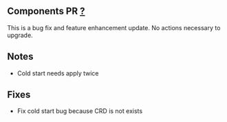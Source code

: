 ## Components PR [?](?)

This is a bug fix and feature enhancement update.
No actions necessary to upgrade.

## Notes
* Cold start needs apply twice

## Fixes
* Fix cold start bug because CRD is not exists
